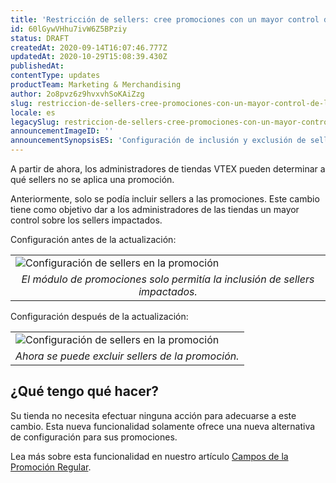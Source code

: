 ```yaml
---
title: 'Restricción de sellers: cree promociones con un mayor control de los sellers impactados'
id: 60lGywVHhu7ivW6Z5BPziy
status: DRAFT
createdAt: 2020-09-14T16:07:46.777Z
updatedAt: 2020-10-29T15:08:39.430Z
publishedAt: 
contentType: updates
productTeam: Marketing & Merchandising
author: 2o8pvz6z9hvxvhSoKAiZzg
slug: restriccion-de-sellers-cree-promociones-con-un-mayor-control-de-los-sellers-impactados
locale: es
legacySlug: restriccion-de-sellers-cree-promociones-con-un-mayor-control-de-los-sellers-impactados
announcementImageID: ''
announcementSynopsisES: 'Configuración de inclusión y exclusión de sellers en promociones'
---
```


A partir de ahora, los administradores de tiendas VTEX pueden determinar a qué sellers no se aplica una promoción.

Anteriormente, solo se podía incluir sellers a las promociones. Este cambio tiene como objetivo dar a los administradores de las tiendas un mayor control sobre los sellers impactados.

Configuración antes de la actualización:

<table width="100%">
  <tr>
    <td>
      <img
           src="https://images.ctfassets.net/alneenqid6w5/3X2DYFqS9osYocOAfE2fHO/1bbfd3da21bf313a3ac44e5a22319a70/seller-promo-ES.png" style= "display: block; margin-left: auto; margin-right: auto;" alt = "Configuración de sellers en la promoción">
    </td>
  </tr>
  <tr>
    <td style="text-align: center;">
      <em>
        El módulo de promociones solo permitía la inclusión de sellers impactados.
      </em>
    </td>
  </tr>
</table>

Configuración después de la actualización:

<table width="100%">
  <tr>
    <td>
      <img
           src="https:////images.ctfassets.net/alneenqid6w5/4vwUzssj4VtevZv3oLSgVL/48ab618d37104731244e7a5bc3c5766c/seller-promo-ES2.png" style= "display: block; margin-left: auto; margin-right: auto;" alt = "Configuración de sellers en la promoción">
    </td>
  </tr>
  <tr>
    <td style="text-align: center;">
      <em>
       Ahora se puede excluir sellers de la promoción.
      </em>
    </td>
  </tr>
</table>

## ¿Qué tengo qué hacer?

Su tienda no necesita efectuar ninguna acción para adecuarse a este cambio. Esta nueva funcionalidad solamente ofrece una nueva alternativa de configuración para sus promociones.

Lea más sobre esta funcionalidad en nuestro artículo [Campos de la Promoción Regular](https://help.vtex.com/es/tutorial/promocao-regular--tutorials_327). 
